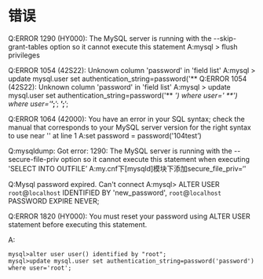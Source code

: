 # 错误

Q:ERROR 1290 (HY000): The MySQL server is running with the --skip-grant-tables option so it cannot execute this statement
A:mysql > flush privileges

Q:ERROR 1054 (42S22): Unknown column 'password' in 'field list'
A:mysql > update mysql.user set authentication\_string=password('\*\* Q:ERROR 1054 (42S22): Unknown column 'password' in 'field list'
A:mysql > update mysql.user set authentication\_string=password('\*\* *') where user=' \*\*') where user='***’;**’; **’;**’;

Q:ERROR 1064 (42000): You have an error in your SQL syntax; check the manual that corresponds to your MySQL server version for the right syntax to use near '' at line 1
A:set password = password('104test’)

Q:mysqldump: Got error: 1290: The MySQL server is running with the --secure-file-priv option so it cannot execute this statement when executing 'SELECT INTO OUTFILE’
A:my.cnf下\[mysqld]模块下添加secure\_file\_priv=‘'

Q:Mysql password expired. Can't connect
A:mysql> ALTER USER `root`@`localhost` IDENTIFIED BY 'new\_password', `root`@`localhost` PASSWORD EXPIRE NEVER;

Q:ERROR 1820 (HY000): You must reset your password using ALTER USER statement before executing this statement.

A:

```纯文本
mysql>alter user user() identified by "root";
mysql>update mysql.user set authentication_string=password('password') where user='root';
```
